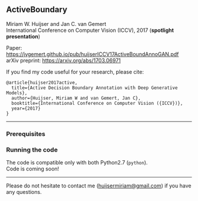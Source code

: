 ## ActiveBoundary
Miriam W. Huijser and Jan C. van Gemert  
International Conference on Computer Vision (ICCV), 2017 (**spotlight presentation**)  

Paper: https://jvgemert.github.io/pub/huijserICCV17ActiveBoundAnnoGAN.pdf  
arXiv preprint: https://arxiv.org/abs/1703.06971
 
If you find my code useful for your research, please cite:
```
@article{huijser2017active,
  title={Active Decision Boundary Annotation with Deep Generative Models},
  author={Huijser, Miriam W and van Gemert, Jan C},
  booktitle={International Conference on Computer Vision ({ICCV})},
  year={2017}
}
```

--------------------------------------

### Prerequisites  


### Running the code  
The code is compatible only with both Python2.7 (`python`).  
Code is coming soon!

--------------------------------------

Please do not hesitate to contact me (huijsermiriam@gmail.com) if you have any questions.
